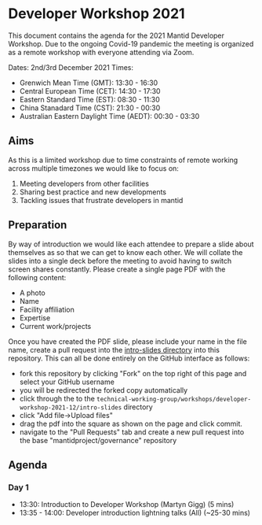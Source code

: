 # Developer Workshop 2021

This document contains the agenda for the 2021 Mantid Developer Workshop.
Due to the ongoing Covid-19 pandemic the meeting is organized as a remote workshop with everyone attending via Zoom.

Dates: 2nd/3rd December 2021
Times: 
  - Grenwich Mean Time (GMT): 13:30 - 16:30
  - Central European Time (CET): 14:30 - 17:30
  - Eastern Standard Time (EST): 08:30 - 11:30
  - China Stanadard Time (CST): 21:30 - 00:30
  - Australian Eastern Daylight Time (AEDT): 00:30 - 03:30

## Aims

As this is a limited workshop due to time constraints of remote working across multiple timezones we would like to focus on:

1. Meeting developers from other facilities
2. Sharing best practice and new developments
3. Tackling issues that frustrate developers in mantid

## Preparation

By way of introduction we would like each attendee to prepare a slide about themselves as so that we can get to know each other.
We will collate the slides into a single deck before the meeting to avoid having to switch screen shares constantly.
Please create a single page PDF with the following content:

 - A photo
 - Name
 - Facility affiliation
 - Expertise
 - Current work/projects

Once you have created the PDF slide, please include your name in the file name, create a pull request into the [intro-slides directory](./intro-slides) into this repository.
This can all be done entirely on the GitHub interface as follows:

 - fork this repository by clicking "Fork" on the top right of this page and select your GitHub username
 - you will be redirected the forked copy automatically
 - click through the to the `technical-working-group/workshops/developer-workshop-2021-12/intro-slides` directory
 - click "Add file->Upload files"
 - drag the pdf into the square as shown on the page and click commit.
 - navigate to the "Pull Requests" tab and create a new pull request into the base "mantidproject/governance" repository

## Agenda

### Day 1

- 13:30: Introduction to Developer Workshop (Martyn Gigg) (5 mins)
- 13:35 - 14:00: Developer introduction lightning talks (All) (~25-30 mins)
